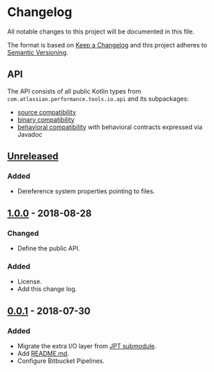 # Changelog
All notable changes to this project will be documented in this file.

The format is based on [Keep a Changelog](http://keepachangelog.com/en/1.0.0/)
and this project adheres to [Semantic Versioning](http://semver.org/spec/v2.0.0.html).

## API
The API consists of all public Kotlin types from `com.atlassian.performance.tools.io.api` and its subpackages:

  * [source compatibility]
  * [binary compatibility]
  * [behavioral compatibility] with behavioral contracts expressed via Javadoc

[source compatibility]: http://cr.openjdk.java.net/~darcy/OpenJdkDevGuide/OpenJdkDevelopersGuide.v0.777.html#source_compatibility
[binary compatibility]: http://cr.openjdk.java.net/~darcy/OpenJdkDevGuide/OpenJdkDevelopersGuide.v0.777.html#binary_compatibility
[behavioral compatibility]: http://cr.openjdk.java.net/~darcy/OpenJdkDevGuide/OpenJdkDevelopersGuide.v0.777.html#behavioral_compatibility

## [Unreleased]
[Unreleased]: https://bitbucket.org/atlassian/workspace/branches/compare/master%0Drelease-1.0.0

### Added
- Dereference system properties pointing to files.

## [1.0.0] - 2018-08-28
[1.0.0]: https://bitbucket.org/atlassian/io/branches/compare/release-1.0.0%0Drelease-0.0.1

### Changed
- Define the public API.

### Added
- License.
- Add this change log.

## [0.0.1] - 2018-07-30
[0.0.1]: https://bitbucket.org/atlassian/io/branches/compare/release-0.0.1%0Dinitial-commit

### Added
- Migrate the extra I/O layer from [JPT submodule].
- Add [README.md](README.md).
- Configure Bitbucket Pipelines.

[JPT submodule]: https://stash.atlassian.com/projects/JIRASERVER/repos/jira-performance-tests/browse/io?at=9cd6e75a139a632d37b99402005a73c1365a53be
